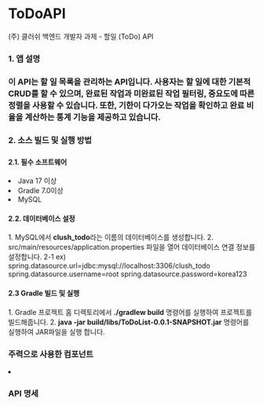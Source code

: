 # ToDoAPI
(주) 클러쉬 백엔드 개발자 과제 - 할일 (ToDo) API

<h3>1. 앱 설명<h3/>
이 API는 할 일 목록을 관리하는 API입니다.
사용자는 할 일에 대한 기본적 CRUD를 할 수 있으며, 완료된 작업과 미완료된 작업 필터링, 중요도에 따른 정렬을 사용할 수 있습니다.
또한, 기한이 다가오는 작업을 확인하고 완료 비율을 계산하는 통계 기능을 제공하고 있습니다.

<h3>2. 소스 빌드 및 실행 방법<h3/>
<h4>2.1. 필수 소프트웨어</h4>
<li>Java 17 이상</li>
<li>Gradle 7.0이상</li>
<li>MySQL</li>
<h4>2.2. 데이터베이스 설정</h4>
1. MySQL에서 <strong>clush_todo</strong>라는 이름의 데이터베이스를 생성합니다.
2. src/main/resources/application.properties 파일을 열어 데이터베이스 연결 정보를 설정합니다.
2-1 ex) spring.datasource.url=jdbc:mysql://localhost:3306/clush_todo
        spring.datasource.username=root
        spring.datasource.password=korea123

<h4>2.3 Gradle 빌드 및 실행</h4>
1. Gradle 프로젝트 홈 디렉토리에서 <strong>./gradlew build</strong> 명령어를 실행하여 프로젝트를 빌드해줍니다.
2. <strong>java -jar build/libs/ToDoList-0.0.1-SNAPSHOT.jar</strong> 명령어를 실행하여 JAR파일을 실행 합니다.

<h3>주력으로 사용한 컴포넌트</h3>
<li></li>

<h3>API 명세</h3>
